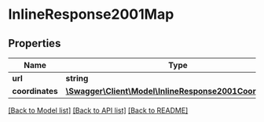 # InlineResponse2001Map

## Properties
Name | Type | Description | Notes
------------ | ------------- | ------------- | -------------
**url** | **string** |  | [optional] 
**coordinates** | [**\Swagger\Client\Model\InlineResponse2001Coordinates[]**](InlineResponse2001Coordinates.md) |  | [optional] 

[[Back to Model list]](../README.md#documentation-for-models) [[Back to API list]](../README.md#documentation-for-api-endpoints) [[Back to README]](../README.md)



